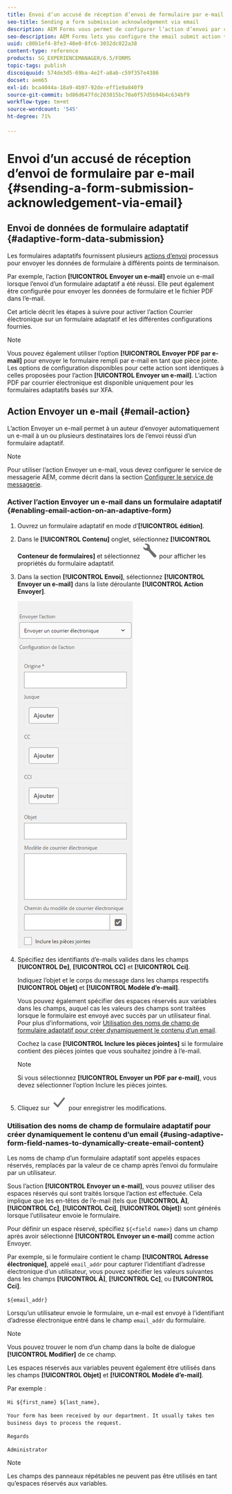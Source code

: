 ```yaml
---
title: Envoi d’un accusé de réception d’envoi de formulaire par e-mail
seo-title: Sending a form submission acknowledgement via email
description: AEM Forms vous permet de configurer l’action d’envoi par courrier électronique qui envoie un accusé de réception à un utilisateur lors de l’envoi du formulaire.
seo-description: AEM Forms lets you configure the email submit action that sends an acknowledgement to a user on submitting the form.
uuid: c80b1ef4-8fe3-48e0-8fc6-3032dc022a38
content-type: reference
products: SG_EXPERIENCEMANAGER/6.5/FORMS
topic-tags: publish
discoiquuid: 574de3d5-69ba-4e2f-a8ab-c59f357e4386
docset: aem65
exl-id: bca4044a-18a9-4b97-92de-eff1e9a840f9
source-git-commit: bd86d647fdc203015bc70a0f57d5b94b4c634bf9
workflow-type: tm+mt
source-wordcount: '545'
ht-degree: 71%

---
```


# Envoi d’un accusé de réception d’envoi de formulaire par e-mail {#sending-a-form-submission-acknowledgement-via-email}

## Envoi de données de formulaire adaptatif {#adaptive-form-data-submission}

Les formulaires adaptatifs fournissent plusieurs [actions d’envoi](../../forms/using/configuring-submit-actions.md) processus pour envoyer les données de formulaire à différents points de terminaison.

Par exemple, l’action **[!UICONTROL Envoyer un e-mail]** envoie un e-mail lorsque l’envoi d’un formulaire adaptatif a été réussi. Elle peut également être configurée pour envoyer les données de formulaire et le fichier PDF dans l’e-mail.

Cet article décrit les étapes à suivre pour activer l’action Courrier électronique sur un formulaire adaptatif et les différentes configurations fournies.

>[!NOTE]
>
>Vous pouvez également utiliser l’option **[!UICONTROL Envoyer PDF par e-mail]** pour envoyer le formulaire rempli par e-mail en tant que pièce jointe. Les options de configuration disponibles pour cette action sont identiques à celles proposées pour l’action **[!UICONTROL Envoyer un e-mail]**. L’action PDF par courrier électronique est disponible uniquement pour les formulaires adaptatifs basés sur XFA.

## Action Envoyer un e-mail {#email-action}

L’action Envoyer un e-mail permet à un auteur d’envoyer automatiquement un e-mail à un ou plusieurs destinataires lors de l’envoi réussi d’un formulaire adaptatif.

>[!NOTE]
>
>Pour utiliser l’action Envoyer un e-mail, vous devez configurer le service de messagerie AEM, comme décrit dans la section [Configurer le service de messagerie](/help/sites-administering/notification.md#configuring-the-mail-service).

### Activer l’action Envoyer un e-mail dans un formulaire adaptatif {#enabling-email-action-on-an-adaptive-form}

1. Ouvrez un formulaire adaptatif en mode d’**[!UICONTROL édition]**.

1. Dans le **[!UICONTROL Contenu]** onglet, sélectionnez **[!UICONTROL Conteneur de formulaires]** et sélectionnez ![configure](assets/configure-icon.svg) pour afficher les propriétés du formulaire adaptatif.

1. Dans la section **[!UICONTROL Envoi]**, sélectionnez **[!UICONTROL Envoyer un e-mail]** dans la liste déroulante **[!UICONTROL Action Envoyer]**.

   ![Actions Envoyer](assets/submission-actions.png)

1. Spécifiez des identifiants d’e-mails valides dans les champs **[!UICONTROL De]**, **[!UICONTROL CC]** et **[!UICONTROL Cci]**.

   Indiquez l’objet et le corps du message dans les champs respectifs **[!UICONTROL Objet]** et **[!UICONTROL Modèle d’e-mail]**.

   Vous pouvez également spécifier des espaces réservés aux variables dans les champs, auquel cas les valeurs des champs sont traitées lorsque le formulaire est envoyé avec succès par un utilisateur final. Pour plus d’informations, voir [Utilisation des noms de champ de formulaire adaptatif pour créer dynamiquement le contenu d’un email](../../forms/using/form-submission-receipt-via-email.md#p-using-adaptive-form-field-names-to-dynamically-create-email-content-p).

   Cochez la case **[!UICONTROL Inclure les pièces jointes]** si le formulaire contient des pièces jointes que vous souhaitez joindre à l’e-mail.

   >[!NOTE]
   >
   >Si vous sélectionnez **[!UICONTROL Envoyer un PDF par e-mail]**, vous devez sélectionner l’option Inclure les pièces jointes.

1. Cliquez sur ![Enregistrer](assets/save_icon.svg) pour enregistrer les modifications.

### Utilisation des noms de champ de formulaire adaptatif pour créer dynamiquement le contenu d’un email {#using-adaptive-form-field-names-to-dynamically-create-email-content}

Les noms de champ d’un formulaire adaptatif sont appelés espaces réservés, remplacés par la valeur de ce champ après l’envoi du formulaire par un utilisateur.

Sous l’action **[!UICONTROL Envoyer un e-mail]**, vous pouvez utiliser des espaces réservés qui sont traités lorsque l’action est effectuée. Cela implique que les en-têtes de l’e-mail (tels que **[!UICONTROL À]**, **[!UICONTROL Cc]**, **[!UICONTROL Cci]**, **[!UICONTROL Objet]**) sont générés lorsque l’utilisateur envoie le formulaire.

Pour définir un espace réservé, spécifiez `${<field name>}` dans un champ après avoir sélectionné **[!UICONTROL Envoyer un e-mail]** comme action Envoyer.

Par exemple, si le formulaire contient le champ **[!UICONTROL Adresse électronique]**, appelé `email_addr` pour capturer l’identifiant d’adresse électronique d’un utilisateur, vous pouvez spécifier les valeurs suivantes dans les champs **[!UICONTROL À]**, **[!UICONTROL Cc]**, ou **[!UICONTROL Cci]**.

`${email_addr}`

Lorsqu’un utilisateur envoie le formulaire, un e-mail est envoyé à l’identifiant d’adresse électronique entré dans le champ `email_addr` du formulaire.

>[!NOTE]
>
>Vous pouvez trouver le nom d’un champ dans la boîte de dialogue **[!UICONTROL Modifier]** de ce champ.

Les espaces réservés aux variables peuvent également être utilisés dans les champs **[!UICONTROL Objet]** et **[!UICONTROL Modèle d’e-mail]**.

Par exemple :

`Hi ${first_name} ${last_name},`

`Your form has been received by our department. It usually takes ten business days to process the request.`

`Regards`

`Administrator`

>[!NOTE]
>
>Les champs des panneaux répétables ne peuvent pas être utilisés en tant qu’espaces réservés aux variables.
